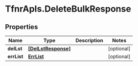 # TfnrApIs.DeleteBulkResponse

## Properties
Name | Type | Description | Notes
------------ | ------------- | ------------- | -------------
**delLst** | [**[DelLstResponse]**](DelLstResponse.md) |  | [optional] 
**errList** | [**ErrList**](ErrList.md) |  | [optional] 


